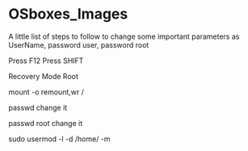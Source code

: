 # OSboxes_Images
A little list of steps to follow to change some important parameters as UserName, password user, password root

Press F12
Press SHIFT

Recovery Mode
Root

mount -o remount,wr /

passwd <username>
  change it
  
passwd root
  change it
  
sudo usermod -l <newname> -d /home/<newname> -m <oldname>
